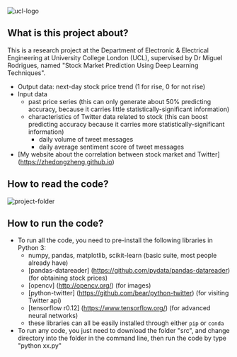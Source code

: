 ![ucl-logo](http://static.ucl.ac.uk/img/ucl-logo.svg)
## What is this project about?
This is a research project at the Department of Electronic & Electrical Engineering at University College London (UCL), supervised by Dr Miguel Rodrigues, named "Stock Market Prediction Using Deep Learning Techniques".

* Output data: next-day stock price trend (1 for rise, 0 for not rise)
* Input data
	* past price series (this can only generate about 50% predicting accuracy, because it carries little statistically-significant information)
	* characteristics of Twitter data related to stock (this can boost predicting accuracy because it carries more statistically-significant information)
		* daily volume of tweet messages
		* daily average sentiment score of tweet messages
* [My website about the correlation between stock market and Twitter] (https://zhedongzheng.github.io)

## How to read the code?
![project-folder](https://github.com/zhedongzheng/stock-market-prediction-using-deep-learning/blob/master/util/project_folder.png)

## How to run the code?
* To run all the code, you need to pre-install the following libraries in Python 3:
  * numpy, pandas, matplotlib, scikit-learn (basic suite, most people already have)
  * [pandas-datareader] (https://github.com/pydata/pandas-datareader) (for obtaining stock prices)
  * [opencv] (http://opencv.org/) (for images)
  * [python-twitter] (https://github.com/bear/python-twitter) (for visiting Twitter api)
  * [tensorflow r0.12] (https://www.tensorflow.org/) (for advanced neural networks)
  * these libraries can all be easily installed through either `pip` or `conda`
* To run any code, you just need to download the folder "src", and change directory into the folder in the command line, then run the code by type "python xx.py"
